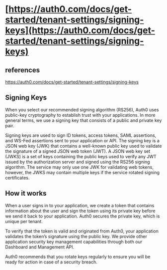 # **[https://auth0.com/docs/get-started/tenant-settings/signing-keys](https://auth0.com/docs/get-started/tenant-settings/signing-keys)**

## references

<https://auth0.com/docs/get-started/tenant-settings/signing-keys>

## Signing Keys

When you select our recommended signing algorithm (RS256), Auth0 uses public-key cryptography to establish trust with your applications. In more general terms, we use a signing key that consists of a public and private key pair.

Signing keys are used to sign ID tokens, access tokens, SAML assertions, and WS-Fed assertions sent to your application or API. The signing key is a JSON web key (JWK) that contains a well-known public key used to validate the signature of a signed JSON web token (JWT). A JSON web key set (JWKS) is a set of keys containing the public keys used to verify any JWT issued by the authorization server and signed using the RS256 signing algorithm. The service may only use one JWK for validating web tokens, however, the JWKS may contain multiple keys if the service rotated signing certificates.

## How it works

When a user signs in to your application, we create a token that contains information about the user and sign the token using its private key before we send it back to your application. Auth0 secures the private key, which is unique per tenant.

To verify that the token is valid and originated from Auth0, your application validates the token’s signature using the public key. We provide other application security key management capabilities through both our Dashboard and Management API.

Auth0 recommends that you rotate keys regularly to ensure you will be ready for action in case of a security breach.

